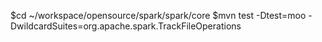 $cd ~/workspace/opensource/spark/spark/core
$mvn test -Dtest=moo -DwildcardSuites=org.apache.spark.TrackFileOperations